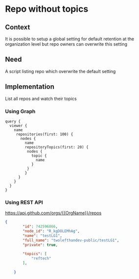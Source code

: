 # Repo without topics

## Context

It is possible to setup a global setting for default retention at the organization level but repo owners can overwrite this setting

## Need

A script listing repo which overwrite the default setting

## Implementation

List all repos and watch their topics 

### Using Graph

```graph
query {
  viewer {
    name
     repositories(first: 100) {
       nodes {
         name
         repositoryTopics(first: 20) {
          nodes {
            topic {
              name
            }
          }
         }
      }
    }
  }
}
```

### Using REST API

https://api.github.com/orgs/{{OrgName}}/repos


```json
{
        "id": 742596866,
        "node_id": "R_kgDOLEMhAg",
        "name": "testLG1",
        "full_name": "twolefthandev-public/testLG1",
        "private": true,
       
        "topics": [
            "reftech"
        ],
        
    }
```